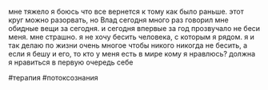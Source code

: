 мне тяжело я боюсь что все вернется к тому как было раньше. этот круг можно разорвать, но Влад сегодня много раз говорил мне обидные вещи за сегодня. и сегодня впервые за год прозвучало не беси меня. мне страшно. я не хочу бесить человека, с которым я рядом. я и так делаю по жизни очень многое чтобы никого никогда не бесить, а если я бешу и его, то кто у меня есть в мире кому я нравлюсь? должна я нравиться в первую очередь себе

#терапия #потоксознания 